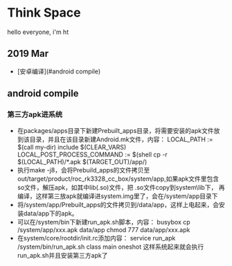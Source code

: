 # Think Space
hello everyone, i'm ht

## 2019 Mar
- [安卓编译](#android compile)

## android compile

### 第三方apk进系统
* 在packages/apps目录下新建Prebuilt_apps目录，将需要安装的apk文件放到该目录，并且在该目录新建Android.mk文件，内容：
LOCAL_PATH := $(call my-dir)
include $(CLEAR_VARS)
LOCAL_POST_PROCESS_COMMAND := $(shell cp -r $(LOCAL_PATH)/*.apk $(TARGET_OUT)/app/)
* 执行make -j8，会将Prebuild_apps的文件拷贝至out/target/product/roc_rk3328_cc_box/system/app,如果apk文件里包含so文件，解压apk，如其中lib(.so)文件，把 .so文件copy到system\lib下， 再编译，这样第三放apk就编译进system.img里了，会在/system/app目录下
* 将/system/app/Prebuilt_apps的文件拷贝到/data/app，这样上电起来，会安装data/app下的apk。
* 可以在/system/bin下新建run_apk.sh脚本，内容：
  busybox cp /system/app/xxx.apk data/app
  chmod 777 data/app/xxx.apk
* 在system/core/rootdir/init.rc添加内容：
service run_apk /system/bin/run_apk.sh 
class main 
oneshot
这样系统起来就会执行run_apk.sh并且安装第三方apk了
